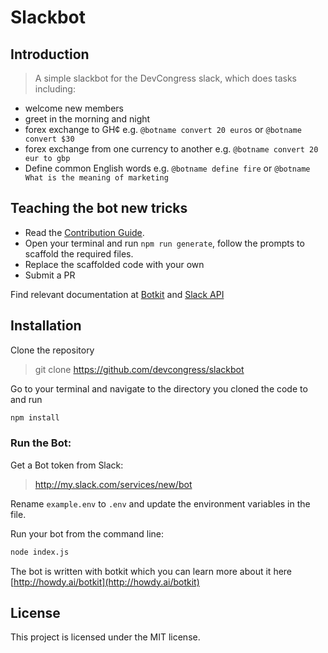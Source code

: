 # Slackbot

## Introduction

> A simple slackbot for the DevCongress slack, which does tasks including:

- welcome new members
- greet in the morning and night
- forex exchange to GH¢ e.g. `@botname convert 20 euros` or `@botname convert $30`
- forex exchange from one currency to another e.g. `@botname convert 20 eur to gbp`
- Define common English words e.g. `@botname define fire` or `@botname What is the meaning of marketing`

## Teaching the bot new tricks

- Read the [Contribution Guide](https://github.com/devcongress/slackbot/blob/develop/CONTRIBUTING.md).
- Open your terminal and run `npm run generate`, follow the prompts to scaffold the required files.
- Replace the scaffolded code with your own
- Submit a PR

Find relevant documentation at [Botkit](https://github.com/howdyai/botkit/blob/master/readme.md) and [Slack API](https://api.slack.com/)

## Installation

Clone the repository

> git clone https://github.com/devcongress/slackbot

Go to your terminal and navigate to the directory you cloned the code to and run

```bash
npm install
```

### Run the Bot:

Get a Bot token from Slack:

> http://my.slack.com/services/new/bot

Rename `example.env` to `.env` and update the environment variables in the file.

Run your bot from the command line:
    
```bash
node index.js
```

The bot is written with botkit which you can learn more about it here [http://howdy.ai/botkit](http://howdy.ai/botkit)

## License

This project is licensed under the MIT license.
